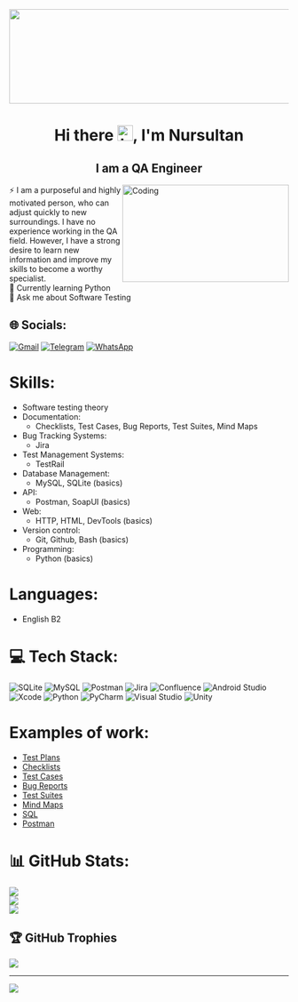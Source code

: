 <div id="header" align="center">
  <img src="https://camo.githubusercontent.com/d348976f3419cd09cf731439742c1b889e3f3cd8e04b2e72e7a219d85b049c37/68747470733a2f2f636c6f75642d6c66697532373079302d6861636b2d636c75622d626f742e76657263656c2e6170702f30666f6f7465722e706e67" width="1100" height="170"/>
</div>


<h1 align="center">Hi there <img src="https://user-images.githubusercontent.com/1303154/88677602-1635ba80-d120-11ea-84d8-d263ba5fc3c0.gif" width="28px" height="28px" alt="hi">, I'm Nursultan</h1>
<h2 align="center"> I am a QA Engineer</h2><img align="right" alt="Coding" width="300" height="175" src="https://media.giphy.com/media/YqVUNArjy1v1itqCxB/giphy.gif">

⚡ I am a purposeful and highly motivated person, who can adjust quickly to new surroundings. I have no experience working in the QA field. However, I have a strong desire to learn new information and improve my skills to become a worthy specialist.<br> 🌱 Currently learning Python<br>💬 Ask me about Software Testing<br>

## 🌐 Socials:
[![Gmail](https://img.shields.io/badge/Gmail-D14836?style=for-the-badge&logo=gmail&logoColor=white)](mailto:adievn97@gmail.com)
[![Telegram](https://img.shields.io/badge/-Telegram-red?style=for-the-badge&color=blue&logo=telegram&logoColor=white)](https://t.me/nur_adiev)
[![WhatsApp](https://img.shields.io/badge/WhatsApp-25D366?style=for-the-badge&logo=whatsapp&logoColor=white)](https://wa.me/+79263214468)

# Skills:
+ Software testing theory   
+ Documentation:
  + Checklists, Test Cases, Bug Reports, Test Suites, Mind Maps 
+ Bug Tracking Systems:
  + Jira  
+ Test Management Systems:
  + TestRail  
+ Database Management:
  + MySQL, SQLite (basics)  
+ API:
  + Postman, SoapUI (basics)  
+ Web:
  + HTTP, HTML, DevTools (basics)  
+ Version control:
  + Git, Github, Bash (basics)  
+ Programming:
  + Python (basics)  
# Languages:
  + English B2
# 💻 Tech Stack:
![SQLite](https://img.shields.io/badge/sqlite-%2307405e.svg?style=for-the-badge&logo=sqlite&logoColor=white) ![MySQL](https://img.shields.io/badge/mysql-%2300f.svg?style=for-the-badge&logo=mysql&logoColor=white) ![Postman](https://img.shields.io/badge/Postman-FF6C37?style=for-the-badge&logo=postman&logoColor=white) ![Jira](https://img.shields.io/badge/jira-%230A0FFF.svg?style=for-the-badge&logo=jira&logoColor=white) ![Confluence](https://img.shields.io/badge/confluence-%23172BF4.svg?style=for-the-badge&logo=confluence&logoColor=white) ![Android Studio](https://img.shields.io/badge/Android%20Studio-3DDC84.svg?style=for-the-badge&logo=android-studio&logoColor=white) ![Xcode](https://img.shields.io/badge/Xcode-007ACC?style=for-the-badge&logo=Xcode&logoColor=white) ![Python](https://img.shields.io/badge/python-3670A0?style=for-the-badge&logo=python&logoColor=ffdd54) ![PyCharm](https://img.shields.io/badge/pycharm-143?style=for-the-badge&logo=pycharm&logoColor=black&color=black&labelColor=green) ![Visual Studio](https://img.shields.io/badge/Visual%20Studio-5C2D91.svg?style=for-the-badge&logo=visual-studio&logoColor=white) ![Unity](https://img.shields.io/badge/unity-%23000000.svg?style=for-the-badge&logo=unity&logoColor=white) 
# Examples of work:
+ [Test Plans]()
+ [Checklists](https://github.com/itsNur/Checklists)   
+ [Test Cases](https://github.com/itsNur/Test_cases)
+ [Bug Reports](https://github.com/itsNur/Bug_reports)
+ [Test Suites](https://github.com/itsNur/Test_suites)
+ [Mind Maps](https://github.com/itsNur/Mind_maps)
+ [SQL](https://github.com/itsNur/SQL)
+ [Postman](https://github.com/itsNur/Postman)

# 📊 GitHub Stats:
![](https://github-readme-stats.vercel.app/api?username=itsNur&theme=radical&hide_border=true&include_all_commits=true&count_private=true)<br/>
![](https://github-readme-streak-stats.herokuapp.com/?user=itsNur&theme=radical&hide_border=true)<br/>
![](https://github-readme-stats.vercel.app/api/top-langs/?username=itsNur&theme=radical&hide_border=true&include_all_commits=true&count_private=true&layout=compact)

## 🏆 GitHub Trophies
![](https://github-profile-trophy.vercel.app/?username=itsNur&theme=radical&no-frame=false&no-bg=false&margin-w=4)

---
[![](https://visitcount.itsvg.in/api?id=itsNur&icon=6&color=0)](https://visitcount.itsvg.in)

<!-- Proudly created with GPRM ( https://gprm.itsvg.in ) -->
